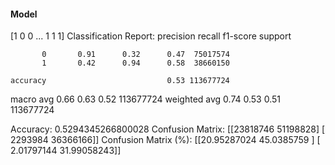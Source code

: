 #### Model
[1 0 0 ... 1 1 1]
Classification Report:
              precision    recall  f1-score   support

           0       0.91      0.32      0.47  75017574
           1       0.42      0.94      0.58  38660150

    accuracy                           0.53 113677724
   macro avg       0.66      0.63      0.52 113677724
weighted avg       0.74      0.53      0.51 113677724

Accuracy: 0.5294345266800028
Confusion Matrix:
[[23818746 51198828]
 [ 2293984 36366166]]
Confusion Matrix (%):
[[20.95287024 45.0385759 ]
 [ 2.01797144 31.99058243]]
